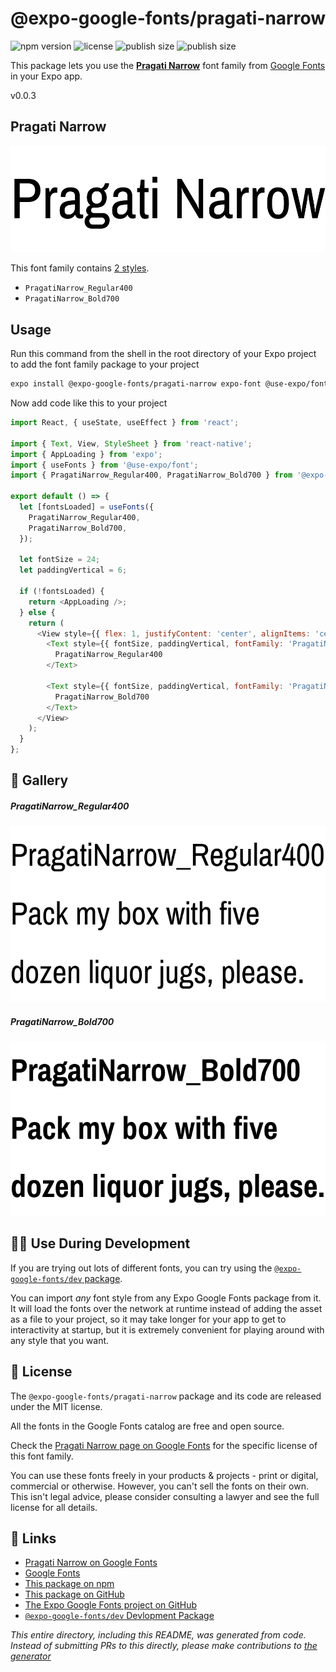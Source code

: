 # @expo-google-fonts/pragati-narrow

![npm version](https://flat.badgen.net/npm/v/@expo-google-fonts/pragati-narrow)
![license](https://flat.badgen.net/github/license/expo/google-fonts)
![publish size](https://flat.badgen.net/packagephobia/install/@expo-google-fonts/pragati-narrow)
![publish size](https://flat.badgen.net/packagephobia/publish/@expo-google-fonts/pragati-narrow)

This package lets you use the [**Pragati Narrow**](https://fonts.google.com/specimen/Pragati+Narrow) font family from [Google Fonts](https://fonts.google.com/) in your Expo app.

v0.0.3

## Pragati Narrow

![Pragati Narrow](./font-family.png)

This font family contains [2 styles](#-gallery).

- `PragatiNarrow_Regular400`
- `PragatiNarrow_Bold700`

## Usage

Run this command from the shell in the root directory of your Expo project to add the font family package to your project
```sh
expo install @expo-google-fonts/pragati-narrow expo-font @use-expo/font
```

Now add code like this to your project
```js
import React, { useState, useEffect } from 'react';

import { Text, View, StyleSheet } from 'react-native';
import { AppLoading } from 'expo';
import { useFonts } from '@use-expo/font';
import { PragatiNarrow_Regular400, PragatiNarrow_Bold700 } from '@expo-google-fonts/pragati-narrow';

export default () => {
  let [fontsLoaded] = useFonts({
    PragatiNarrow_Regular400,
    PragatiNarrow_Bold700,
  });

  let fontSize = 24;
  let paddingVertical = 6;

  if (!fontsLoaded) {
    return <AppLoading />;
  } else {
    return (
      <View style={{ flex: 1, justifyContent: 'center', alignItems: 'center' }}>
        <Text style={{ fontSize, paddingVertical, fontFamily: 'PragatiNarrow_Regular400' }}>
          PragatiNarrow_Regular400
        </Text>

        <Text style={{ fontSize, paddingVertical, fontFamily: 'PragatiNarrow_Bold700' }}>
          PragatiNarrow_Bold700
        </Text>
      </View>
    );
  }
};

```

## 🔡 Gallery

##### PragatiNarrow_Regular400
![PragatiNarrow_Regular400](./1778fbb91f3825af5daf5dfe6d44737ee48e6c63a95f25348b39ccb9fcda8fb6.ttf.png)

##### PragatiNarrow_Bold700
![PragatiNarrow_Bold700](./9e7b8eb47eaef49ea50a19115bddfaf35aebf2f4577f8a3b9cab531595bc97ef.ttf.png)


## 👩‍💻 Use During Development

If you are trying out lots of different fonts, you can try using the [`@expo-google-fonts/dev` package](https://github.com/expo/google-fonts/tree/master/font-packages/dev#readme).

You can import *any* font style from any Expo Google Fonts package from it. It will load the fonts
over the network at runtime instead of adding the asset as a file to your project, so it may take longer
for your app to get to interactivity at startup, but it is extremely convenient
for playing around with any style that you want.

## 📖 License

The `@expo-google-fonts/pragati-narrow` package and its code are released under the MIT license.

All the fonts in the Google Fonts catalog are free and open source.

Check the [Pragati Narrow page on Google Fonts](https://fonts.google.com/specimen/Pragati+Narrow) for the specific license of this font family.

You can use these fonts freely in your products & projects - print or digital, commercial or otherwise. However, you can't sell the fonts on their own. This isn't legal advice, please consider consulting a lawyer and see the full license for all details.

## 🔗 Links

- [Pragati Narrow on Google Fonts](https://fonts.google.com/specimen/Pragati+Narrow)
- [Google Fonts](https://fonts.google.com/)
- [This package on npm](https://www.npmjs.com/package/@expo-google-fonts/pragati-narrow)
- [This package on GitHub](https://github.com/expo/google-fonts/tree/master/font-packages/pragati-narrow)
- [The Expo Google Fonts project on GitHub](https://github.com/expo/google-fonts)
- [`@expo-google-fonts/dev` Devlopment Package](https://github.com/expo/google-fonts/tree/master/font-packages/dev)


*This entire directory, including this README, was generated from code. Instead of submitting PRs to this directly, please make contributions to [the generator](https://github.com/expo/google-fonts/tree/master/packages/generator)*

